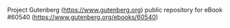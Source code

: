 Project Gutenberg (https://www.gutenberg.org) public repository for
eBook #60540 (https://www.gutenberg.org/ebooks/60540)
